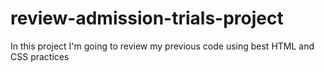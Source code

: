 # review-admission-trials-project
In this project I'm going to review my previous code using best HTML and CSS practices
